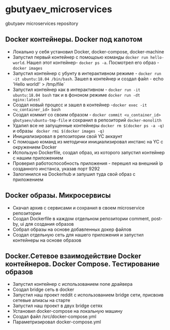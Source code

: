 # gbutyaev_microservices
gbutyaev microservices repository



## Docker контейнеры. Docker под капотом 

- Локально у себя установил Docker, docker-compose, docker-machine
- Запустил первый контейнер с помощоью команды `docker run hello-world`. Нашел этот контейнер- `docker ps -a`. Посмотрел его образ - `docker images`
- Запустил контейнер с убунту в интерактивном режиме - `docker run -it ubuntu:18.04 /bin/bash`. Зашел в контейнер и создал файл - echo 'Hello world!' > /tmp/file`
- Запустил контейнер как в интерактивном - `docker run -it ubuntu:18.04 bash` так и в фононом режиме `docker run -dt nginx:latest`
- Создал новый процесс и зашел в контейнер  -`docker exec -it <u_container_id> bash`
- Создал коммит со своим образом - `docker commit <u_container_id> gbutyaev/ubuntu-tmp-file` и сохранил в репозиторий `docker-monolith`
- Удалил все не запущенные контейнеры `docker rm $(docker ps -a -q)` и образы ` docker rmi $(docker images -q)`
- Инициализировал в репозитории свой YC аккаунт
- С помощью команд из методички инициализировал инстанс на YC с окружением Docker
- Использую Dockerfile, создал образ, из которого запустил контейнер с нашим приложением
- Проверил работоспособность приложения - перешел на внешний ip созданного инстанса, указав порт 9292
- Залогинился на Dockerhub и запушил туда свой образ с приложением


## Docker образы. Микросервисы

- Скачал архив с сервисами и сохранил в своем microservice репозитории
- Создал Dockerfile в каждом отдельном репозитории comment, post-by, ui для создания образов
- Собрал образы на основе добавленных докер файлов
- Создал отдельную сеть для нашего приложения и запустил контейнеры на основе образов


## Docker.Сетевое взаимодействие Docker контейнеров. Docker Compose. Тестирование образов 

- Запустил контейнер с использованием none драйвера
- Создал bridge сеть в docker
- Запустил наш проект reddit с использованием bridge сети, присвоив сетевые алиасы на старте
- Запустил наш проект в двух bridge сетях
- Установил docker-compose на локальную машину
- Создал файл /src/docker-compose.yml
- Параметризировал docker-compose.yml
